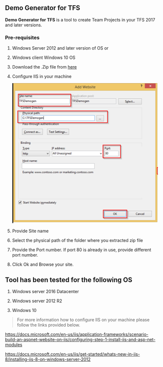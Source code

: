 ## Demo Generator for TFS

**Demo Generator for TFS** is a tool to create Team Projects in your TFS 2017 and later versions.

### Pre-requisites
1. Windows Server 2012 and later version of OS or

1. Windows client Windows 10 OS

1. Download the .Zip file from [here](https://raw.githubusercontent.com/Akshayvh94/TFSDemogenerator/master/TfsDG_Publish.zip)

1. Configure IIS in your machine


   <img src="Images\iisConfigure.png" alt="iisconfigure"></img>

1. Provide Site name

1. Select the physical path of the folder where you extracted zip file

1. Provide the Port number. If port 80 is already in use, provide different port number.

1. Click Ok and Browse your site.

## Tool has been tested for the following OS

1. Windows server 2016 Datacenter

1. Windows server 2012 R2

1. Windows 10


> For more information how to configure IIS on your machine please follow the links provided below.

https://docs.microsoft.com/en-us/iis/application-frameworks/scenario-build-an-aspnet-website-on-iis/configuring-step-1-install-iis-and-asp-net-modules


https://docs.microsoft.com/en-us/iis/get-started/whats-new-in-iis-8/installing-iis-8-on-windows-server-2012

